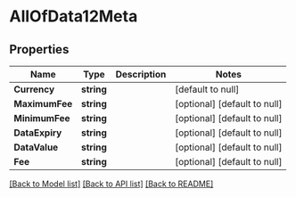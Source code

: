 # AllOfData12Meta

## Properties
Name | Type | Description | Notes
------------ | ------------- | ------------- | -------------
**Currency** | **string** |  | [default to null]
**MaximumFee** | **string** |  | [optional] [default to null]
**MinimumFee** | **string** |  | [optional] [default to null]
**DataExpiry** | **string** |  | [optional] [default to null]
**DataValue** | **string** |  | [optional] [default to null]
**Fee** | **string** |  | [optional] [default to null]

[[Back to Model list]](../README.md#documentation-for-models) [[Back to API list]](../README.md#documentation-for-api-endpoints) [[Back to README]](../README.md)

